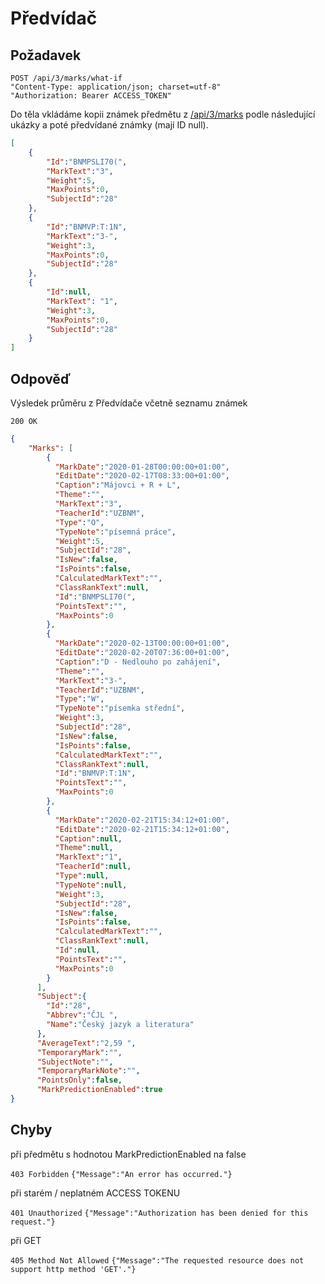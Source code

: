 # Předvídač

## Požadavek
```
POST /api/3/marks/what-if
"Content-Type: application/json; charset=utf-8"
"Authorization: Bearer ACCESS_TOKEN"
```
Do těla vkládáme kopii známek předmětu z [/api/3/marks](/moduly/marks.md) podle následující ukázky a poté předvídané známky (mají ID null).
```json
[
    {
        "Id":"BNMPSLI70(",
        "MarkText":"3",
        "Weight":5,
        "MaxPoints":0,
        "SubjectId":"28"
    },
    {
        "Id":"BNMVP:T:1N",
        "MarkText":"3-",
        "Weight":3,
        "MaxPoints":0,
        "SubjectId":"28"
    },
    {
        "Id":null,
        "MarkText": "1",
        "Weight":3,
        "MaxPoints":0,
        "SubjectId":"28"
    }
]
```

## Odpověď

Výsledek průměru z Předvídače včetně seznamu známek

```200 OK```
``` json
{
    "Marks": [
        {
          "MarkDate":"2020-01-28T00:00:00+01:00",
          "EditDate":"2020-02-17T08:33:00+01:00",
          "Caption":"Májovci + R + L",
          "Theme":"",
          "MarkText":"3",
          "TeacherId":"UZBNM",
          "Type":"O",
          "TypeNote":"písemná práce",
          "Weight":5,
          "SubjectId":"28",
          "IsNew":false,
          "IsPoints":false,
          "CalculatedMarkText":"",
          "ClassRankText":null,
          "Id":"BNMPSLI70(",
          "PointsText":"",
          "MaxPoints":0
        },
        {
          "MarkDate":"2020-02-13T00:00:00+01:00",
          "EditDate":"2020-02-20T07:36:00+01:00",
          "Caption":"D - Nedlouho po zahájení",
          "Theme":"",
          "MarkText":"3-",
          "TeacherId":"UZBNM",
          "Type":"W",
          "TypeNote":"písemka střední",
          "Weight":3,
          "SubjectId":"28",
          "IsNew":false,
          "IsPoints":false,
          "CalculatedMarkText":"",
          "ClassRankText":null,
          "Id":"BNMVP:T:1N",
          "PointsText":"",
          "MaxPoints":0
        },
        {
          "MarkDate":"2020-02-21T15:34:12+01:00",
          "EditDate":"2020-02-21T15:34:12+01:00",
          "Caption":null,
          "Theme":null,
          "MarkText":"1",
          "TeacherId":null,
          "Type":null,
          "TypeNote":null,
          "Weight":3,
          "SubjectId":"28",
          "IsNew":false,
          "IsPoints":false,
          "CalculatedMarkText":"",
          "ClassRankText":null,
          "Id":null,
          "PointsText":"",
          "MaxPoints":0
        }
      ],
      "Subject":{
        "Id":"28",
        "Abbrev":"ČJL ",
        "Name":"Český jazyk a literatura"
      },
      "AverageText":"2,59 ",
      "TemporaryMark":"",
      "SubjectNote":"",
      "TemporaryMarkNote":"",
      "PointsOnly":false,
      "MarkPredictionEnabled":true
}
```

## Chyby

při předmětu s hodnotou MarkPredictionEnabled na false

```403 Forbidden```
```{"Message":"An error has occurred."}```

při starém / neplatném ACCESS TOKENU

```401 Unauthorized```
```{"Message":"Authorization has been denied for this request."}```

při GET

```405 Method Not Allowed```
```{"Message":"The requested resource does not support http method 'GET'."} ```
